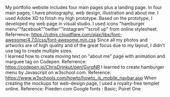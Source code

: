 My portfolio website includes four main pages plus a landing page. In four main pages, I have photography, web design, illustration and about me. I used Adobe XD to finish my high prototype. Based on the prototype, I developed my web page in visual studio. 
I used icons "hamburger menu""facebook""twitter""instagram""scroll up" from online stylesheet. Referrence: https://cdnjs.cloudflare.com/ajax/libs/font-awesome/4.7.0/css/font-awesome.min.css
Since all my photos and artworks are of high quality and of the great focus due to my layout, I didn't use <picture> tag to create multiple sizes.  
I learned how to create moving text on "about me" page with animation and marguee tag on Codepen. Referrence:  https://codepen.io/ChrisDrinkut/pen/GvrqNR
I learned to create hamburger menu by Javascript on w3school.com. Reference: https://www.w3schools.com/howto/howto_js_mobile_navbar.asp
When creating the mockups for web-design page, I used a royalty-free templet online. Reference: Pixeden.com
Google fonts : Basic; Poiret One
